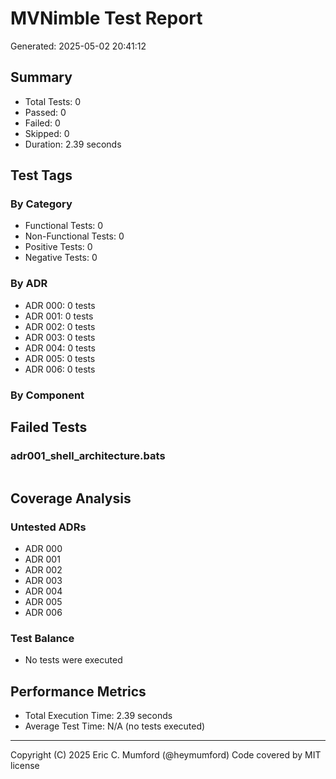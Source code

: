 # MVNimble Test Report

Generated: 2025-05-02 20:41:12

## Summary

* Total Tests: 0
* Passed: 0
* Failed: 0
* Skipped: 0
* Duration: 2.39 seconds

## Test Tags

### By Category

* Functional Tests: 0
* Non-Functional Tests: 0
* Positive Tests: 0
* Negative Tests: 0

### By ADR

* ADR 000: 0 tests
* ADR 001: 0 tests
* ADR 002: 0 tests
* ADR 003: 0 tests
* ADR 004: 0 tests
* ADR 005: 0 tests
* ADR 006: 0 tests

### By Component


## Failed Tests

### adr001_shell_architecture.bats

```
```

## Coverage Analysis

### Untested ADRs

* ADR 000
* ADR 001
* ADR 002
* ADR 003
* ADR 004
* ADR 005
* ADR 006

### Test Balance

* No tests were executed

## Performance Metrics

* Total Execution Time: 2.39 seconds
* Average Test Time: N/A (no tests executed)



---
Copyright (C) 2025 Eric C. Mumford (@heymumford) Code covered by MIT license

